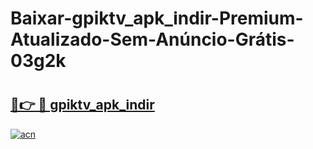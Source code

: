 # Baixar-gpiktv_apk_i̇ndir-Premium-Atualizado-Sem-Anúncio-Grátis-03g2k

# <h2><a href="https://u9t3vd.esa.edu.pl?src=gpiktv_apk_i̇ndir&ref=03g2k">🔗👉 🔴 gpiktv_apk_i̇ndir</a></h2>

[![acn](https://github.com/user-attachments/assets/0f9c940e-d8b0-45ae-aac7-cd30a18b3e1c)](https://u9t3vd.esa.edu.pl?src=gpiktv_apk_i̇ndir&ref=03g2k)

